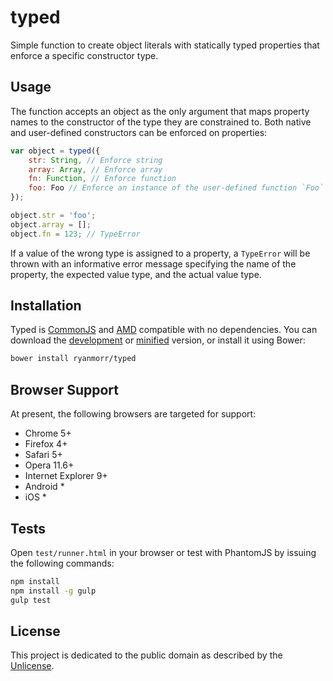 # typed

Simple function to create object literals with statically typed properties that enforce a specific constructor type.

## Usage

The function accepts an object as the only argument that maps property names to the constructor of the type they are constrained to. Both native and user-defined constructors can be enforced on properties:

```javascript
var object = typed({
    str: String, // Enforce string
    array: Array, // Enforce array
    fn: Function, // Enforce function
    foo: Foo // Enforce an instance of the user-defined function `Foo`
});

object.str = 'foo';
object.array = [];
object.fn = 123; // TypeError
```
If a value of the wrong type is assigned to a property, a `TypeError` will be thrown with an informative error message specifying the name of the property, the expected value type, and the actual value type.

## Installation

Typed is [CommonJS](http://www.commonjs.org/) and [AMD](https://github.com/amdjs/amdjs-api/wiki/AMD) compatible with no dependencies. You can download the [development](http://github.com/ryanmorr/typed/raw/master/dist/typed.js) or [minified](http://github.com/ryanmorr/typed/raw/master/dist/typed.min.js) version, or install it using Bower:

``` sh
bower install ryanmorr/typed
```

## Browser Support

At present, the following browsers are targeted for support:

* Chrome 5+
* Firefox 4+
* Safari 5+
* Opera 11.6+
* Internet Explorer 9+
* Android *
* iOS *

## Tests

Open `test/runner.html` in your browser or test with PhantomJS by issuing the following commands:

``` sh
npm install
npm install -g gulp
gulp test
```

## License

This project is dedicated to the public domain as described by the [Unlicense](http://unlicense.org/).